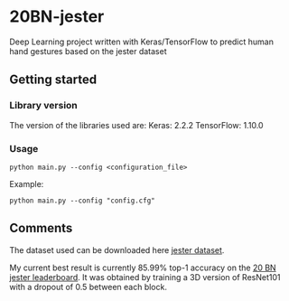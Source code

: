 # 20BN-jester
Deep Learning project written with Keras/TensorFlow to predict human hand gestures based on the jester dataset

## Getting started

### Library version
The version of the libraries used are:
Keras: 2.2.2
TensorFlow: 1.10.0

### Usage
```
python main.py --config <configuration_file>
```
Example:
```
python main.py --config "config.cfg"
```

## Comments
The dataset used can be downloaded here [jester dataset](https://20bn.com/datasets/jester/).

My current best result is currently 85.99% top-1 accuracy on the [20 BN jester leaderboard](https://20bn.com/datasets/jester/).
It was obtained by training a 3D version of ResNet101 with a dropout of 0.5 between each block. 
